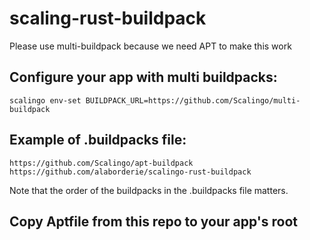 # scaling-rust-buildpack

Please use multi-buildpack because we need APT to make this work

## Configure your app with multi buildpacks:
```
scalingo env-set BUILDPACK_URL=https://github.com/Scalingo/multi-buildpack
```
## Example of .buildpacks file:
```
https://github.com/Scalingo/apt-buildpack
https://github.com/alaborderie/scalingo-rust-buildpack
```
Note that the order of the buildpacks in the .buildpacks file matters.

## Copy Aptfile from this repo to your app's root
